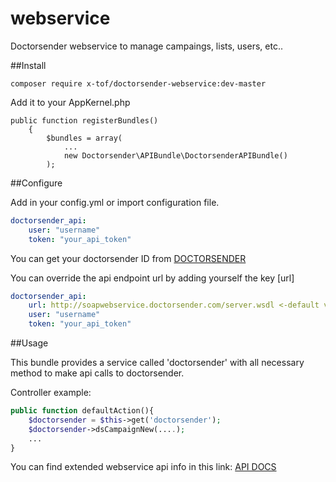 webservice
==========

Doctorsender webservice to manage campaings, lists, users, etc..

##Install

```
composer require x-tof/doctorsender-webservice:dev-master
```

Add it to your AppKernel.php

```
public function registerBundles()
    {
        $bundles = array(
            ...
            new Doctorsender\APIBundle\DoctorsenderAPIBundle()
        );
```

##Configure

Add in your config.yml or import configuration file.

```yml
doctorsender_api:
    user: "username"
    token: "your_api_token"
```

You can get your doctorsender ID from [DOCTORSENDER](http://doctorsender.com/en/register)

You can override the api endpoint url by adding yourself the key [url]

```yml
doctorsender_api:
    url: http://soapwebservice.doctorsender.com/server.wsdl <-default value
    user: "username"
    token: "your_api_token"
```

##Usage

This bundle provides a service called 'doctorsender' with all necessary method to make api calls to doctorsender.

Controller example:

```php
public function defaultAction(){
    $doctorsender = $this->get('doctorsender');
    $doctorsender->dsCampaignNew(....);
    ...
}
```

You can find extended webservice api info in this link:  [API DOCS](http://soapwebservice.doctorsender.com/doxy/html/index.html)
